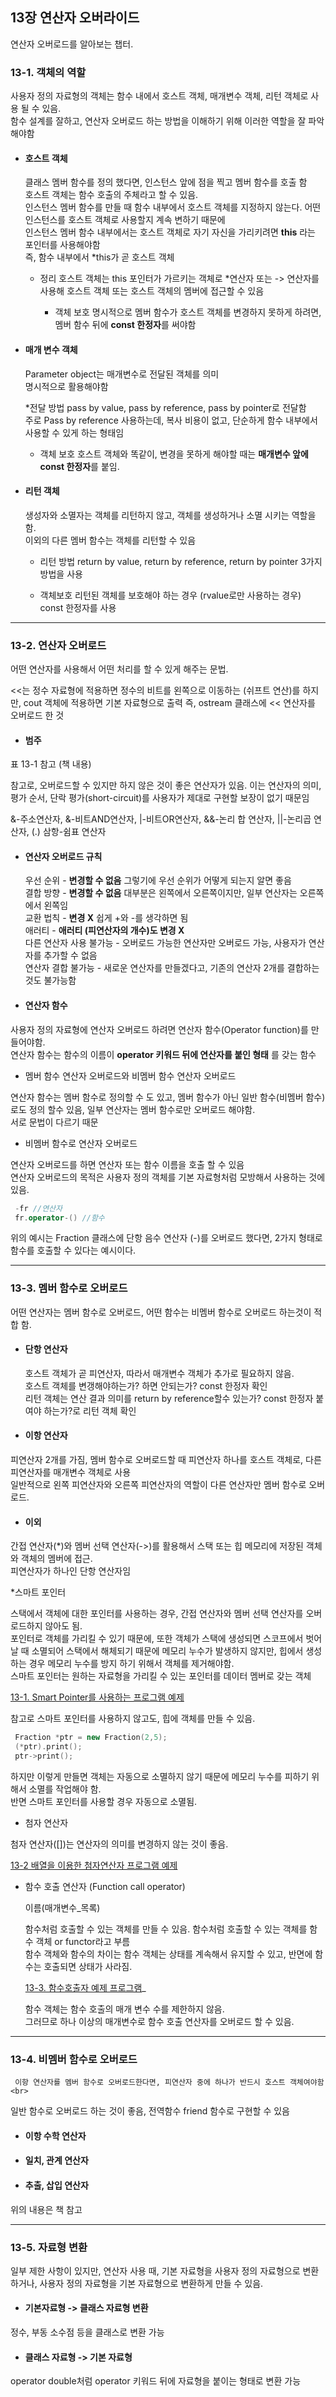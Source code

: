 ## 13장 연산자 오버라이드

 연산자 오버로드를 알아보는 챕터.
 
### 13-1. 객체의 역할

 사용자 정의 자료형의 객체는 함수 내에서 호스트 객체, 매개변수 객체, 리턴 객체로 사용 될 수 있음. <br>
 함수 설계를 잘하고, 연산자 오버로드 하는 방법을 이해하기 위해 이러한 역할을 잘 파악해야함 <br>
 
 * #### 호스트 객체

   클래스 멤버 함수를 정의 했다면, 인스턴스 앞에 점을 찍고 멤버 함수를 호출 함 <br>
   호스트 객체는 함수 호출의 주체라고 할 수 있음. <br>
   인스턴스 멤버 함수를 만들 때 함수 내부에서 호스트 객체를 지정하지 않는다. 어떤 인스턴스를 호스트 객체로 사용할지 계속 변하기 때문에 <br>
   인스턴스 멤버 함수 내부에서는 호스트 객체로 자기 자신을 가리키려면 **this** 라는 포인터를 사용해야함 <br>
   즉, 함수 내부에서 *this가 곧 호스트 객체 <br>

   * 정리
     호스트 객체는 this 포인터가 가르키는 객체로 *연산자 또는 -> 연산자를 사용해 호스트 객체 또는 호스트 객체의 멤버에 접근할 수 있음 <br>

      * 객체 보호
        명시적으로 멤버 함수가 호스트 객체를 변경하지 못하게 하려면, 멤버 함수 뒤에 **const 한정자**를 써야함 <br>
        
 * #### 매개 변수 객체
     Parameter object는 매개변수로 전달된 객체를 의미 <br>
     명시적으로 활용해야함 <br>

     *전달 방법
    pass by value, pass by reference, pass by pointer로 전달함 <br>
 주로 Pass by reference 사용하는데, 복사 비용이 없고, 단순하게 함수 내부에서 사용할 수 있게 하는 형태임 <br>

    * 객체 보호
      호스트 객체와 똑같이, 변경을 못하게 해야할 때는 **매개변수 앞에 const 한정자**를 붙임. <br>
      
 * #### 리턴 객체

   생성자와 소멸자는 객체를 리턴하지 않고, 객체를 생성하거나 소멸 시키는 역할을 함. <br>
   이외의 다른 멤버 함수는 객체를 리턴할 수 있음 <br>

   * 리턴 방법
     return by value, return by reference, return by pointer 3가지 방법을 사용 <br>

   * 객체보호
     리턴된 객체를 보호해야 하는 경우 (rvalue로만 사용하는 경우) const 한정자를 사용     

----------------------------------------------
### 13-2. 연산자 오버로드

 어떤 연산자를 사용해서 어떤 처리를 할 수 있게 해주는 문법. <br>

 <<는 정수 자료형에 적용하면 정수의 비트를 왼쪽으로 이동하는 (쉬프트 연산)를 하지만, cout 객체에 적용하면 기본 자료형으로 출력 즉, ostream 클래스에 << 연산자를 오버로드 한 것 <br>
 
 * #### 범주
  
 표 13-1 참고 (책 내용)

  참고로, 오버로드할 수 있지만 하지 않은 것이 좋은 연산자가 있음. 이는 연산자의 의미, 평가 순서, 단락 평가(short-circuit)를 사용자가 제대로 구현할 보장이 없기 때문임  <br>
  
  &-주소연산자, &-비트AND연산자, |-비트OR연산자, &&-논리 합 연산자, ||-논리곱 연산자, (.) 삼항-쉼표 연산자
  
 * #### 연산자 오버로드 규칙
   우선 순위 - **변경할 수 없음** 그렇기에 우선 순위가 어떻게 되는지 알면 좋음 <br>
   결합 방향 - **변경할 수 없음** 대부분은 왼쪽에서 오른쪽이지만, 일부 연산자는 오른쪽에서 왼쪽임 <br>
   교환 법칙 - **변경 X** 쉽게 +와 -를 생각하면 됨 <br>
   애러티 - **애러티 (피연산자의 개수)도 변경 X** <br>
   다른 연산자 사용 불가능 - 오버로드 가능한 연산자만 오버로드 가능, 사용자가 연산자를 추가할 수 없음<br>
   연산자 결합 불가능 - 새로운 연산자를 만들겠다고, 기존의 연산자 2개를 결합하는 것도 불가능함 <br>
   
 * #### 연산자 함수

 사용자 정의 자료형에 연산자 오버로드 하려면 연산자 함수(Operator function)를 만들어야함. <br>
 연산자 함수는 함수의 이름이 **operator 키워드 뒤에 연산자를 붙인 형태** 를 갖는 함수 <br>

   * 멤버 함수 연산자 오버로드와 비멤버 함수 연산자 오버로드 

   연산자 함수는 멤버 함수로 정의할 수 도 있고, 멤버 함수가 아닌 일반 함수(비멤버 함수)로도 정의 할수 있음, 일부 연산자는 멤버 함수로만 오버로드 해야함. <br>
   서로 문법이 다르기 때문 

   * 비멤버 함수로 연산자 오버로드 

연산자 오버로드를 하면 연산자 또는 함수 이름을 호출 할 수 있음 <br>
연산자 오버로드의 목적은 사용자 정의 객체를 기본 자료형처럼 모방해서 사용하는 것에 있음.

 ```cpp
  -fr //연산자
  fr.operator-() //함수
 ```

위의 예시는 Fraction 클래스에 단항 음수 연산자 (-)를 오버로드 했다면, 2가지 형태로 함수를 호출할 수 있다는 예시이다.
 
------------------------------------------------

### 13-3. 멤버 함수로 오버로드 

  어떤 연산자는 멤버 함수로 오버로드, 어떤 함수는 비멤버 함수로 오버로드 하는것이 적합 함. <br>
  
 * #### 단항 연산자

    호스트 객체가 곧 피연산자, 따라서 매개변수 객체가 추가로 필요하지 않음. <br>
   호스트 객체를 변갱해야하는가? 하면 안되는가? const 한정자 확인 <br>
   리턴 객체는 연산 결과 의미를 return by reference할수 있는가? const 한정자 붙여야 하는가?로 리턴 객체 확인 <br>
   
 * #### 이항 연산자

  피연산자 2개를 가짐, 멤버 함수로 오버로드할 때 피연산자 하나를 호스트 객체로, 다른 피연산자를 매개변수 객체로 사용 <br> 
  일반적으로 왼쪽 피연산자와 오른쪽 피연산자의 역할이 다른 연산자만 멤버 함수로 오버로드. 
 
 * #### 이외

 간접 연산자(*)와 멤버 선택 연산자(->)를 활용해서 스택 또는 힙 메모리에 저장된 객체와 객체의 멤버에 접근. <br>
 피연산자가 하나인 단항 연산자임 <br>

  *스마트 포인터
   
   스택에서 객체에 대한 포인터를 사용하는 경우, 간접 연산자와 멤버 선택 연산자를 오버로드하지 않아도 됨. <br>
   포인터로 객체를 가리킬 수 있기 때문에, 또한 객체가 스택에 생성되면 스코프에서 벗어날 때 소멸되어 스택에서 해체되기 때문에 메모리 누수가 발생하지 않지만, 
   힙에서 생성하는 경우 메모리 누수를 방지 하기 위해서 객체를 제거해야함. <br>
   스마트 포인터는 원하는 자료형을 가리킬 수 있는 포인터를 데이터 멤버로 갖는 객체 <br> 

   [13-1. Smart Pointer를 사용하는 프로그램 예제](https://github.com/Jeon-YuSung/Cplusplus-UE/tree/main/CPP/Forouzan%20Cpp%20Bible/F_Chapter13/13-1)
   
   참고로 스마트 포인터를 사용하지 않고도, 힙에 객체를 만들 수 있음.
   
   ```cpp
    Fraction *ptr = new Fraction(2,5);
    (*ptr).print();
    ptr->print();
   ```

하지만 이렇게 만들면 객체는 자동으로 소멸하지 않기 때문에 메모리 누수를 피하기 위해서 소멸를 작업해야 함. <br>
반면 스마트 포인터를 사용할 경우 자동으로 소멸됨. <br>

 * 첨자 연산자

 첨자 연산자([])는 연산자의 의미를 변경하지 않는 것이 좋음. <br>

 [13-2 배열을 이용한 첨자연산자 프로그램 예제](https://github.com/Jeon-YuSung/Cplusplus-UE/tree/main/CPP/Forouzan%20Cpp%20Bible/F_Chapter13/13-2)

  * 함수 호출 연산자 (Function call operator)

    이름(매개변수_목록)

    함수처럼 호출할 수 있는 객체를 만들 수 있음. 함수처럼 호출할 수 있는 객체를 함수 객체 or functor라고 부름 <br>
    함수 객체와 함수의 차이는 함수 객체는 상태를 계속해서 유지할 수 있고, 반면에 함수는 호출되면 상태가 사라짐.

    [13-3. 함수호출자 예제 프로그램](https://github.com/Jeon-YuSung/Cplusplus-UE/tree/main/CPP/Forouzan%20Cpp%20Bible/F_Chapter13/13-3)_

    함수 객체는 함수 호출의 매개 변수 수를 제한하지 않음. <br>
    그러므로 하나 이상의 매개변수로 함수 호출 연산자를 오버로드 할 수 있음. <br>
    
-----------------------------------------------

### 13-4. 비멤버 함수로 오버로드

     이항 연산자를 멤버 함수로 오버로드한다면, 피연산자 중에 하나가 반드시 호스트 객체여야함 <br>
   일반 함수로 오버로드 하는 것이 좋음, 전역함수 friend 함수로 구현할 수 있음 <br>
   
 * #### 이항 수학 연산자
 * #### 일치, 관계 연산자
 * #### 추출, 삽입 연산자

 위의 내용은 책 참고 

 -------------------------------------------------
### 13-5. 자료형 변환 

 일부 제한 사항이 있지만, 연산자 사용 때, 기본 자료형을 사용자 정의 자료형으로 변환하거나, 사용자 정의 자료형을 기본 자료형으로 변환하게 만들 수 있음.  <br>
 
* #### 기본자료형 -> 클래스 자료형 변환
 
 정수, 부동 소수점 등을 클래스로 변환 가능

* #### 클래스 자료형 -> 기본 자료형

operator double처럼 operator 키워드 뒤에 자료형을 붙이는 형태로 변환 가능 

